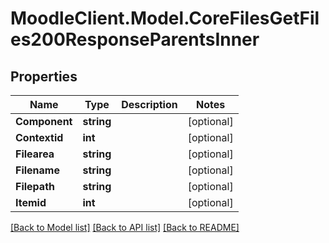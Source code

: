 # MoodleClient.Model.CoreFilesGetFiles200ResponseParentsInner

## Properties

Name | Type | Description | Notes
------------ | ------------- | ------------- | -------------
**Component** | **string** |  | [optional] 
**Contextid** | **int** |  | [optional] 
**Filearea** | **string** |  | [optional] 
**Filename** | **string** |  | [optional] 
**Filepath** | **string** |  | [optional] 
**Itemid** | **int** |  | [optional] 

[[Back to Model list]](../README.md#documentation-for-models) [[Back to API list]](../README.md#documentation-for-api-endpoints) [[Back to README]](../README.md)

